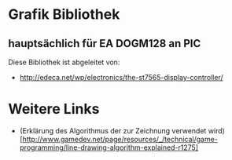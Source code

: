 # Grafik Bibliothek
## hauptsächlich für EA DOGM128 an PIC


Diese Bibliothek ist abgeleitet von:
-  http://edeca.net/wp/electronics/the-st7565-display-controller/


# Weitere Links
- (Erklärung des Algorithmus der zur Zeichnung verwendet wird)[http://www.gamedev.net/page/resources/_/technical/game-programming/line-drawing-algorithm-explained-r1275]
